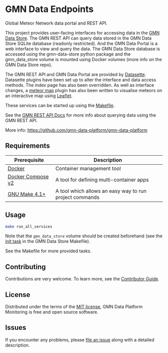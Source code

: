 # GMN Data Endpoints
Global Meteor Network data portal and REST API. 

This project provides user-facing interfaces for accessing data in the [GMN Data Store](https://github.com/gmn-data-platform/gmn-data-store). The GMN REST API can query data stored in the GMN Data Store SQLite database (readonly restricted). And the GMN Data Portal is a web interface to view and query the data. The GMN Data Store database is accessed using the gmn-data-store python package and the gmn_data_store volume is mounted using Docker volumes (more info on the GMN Data Store repo).

The GMN REST API and GMN Data Portal are provided by [Datasette](https://datasette.io/). Datasette plugins have been set up to alter the interface and data access methods. The index page has also been overridden. As well as interface changes, a [meteor map](https://github.com/gmn-data-platform/gmn-data-endpoints/tree/2fd5a17a683840fe1cce60932e3af70d9ba74928/services/gmn_data_portal/datasette-meteor-map) plugin has also been written to visualise meteors on an interactive map using [Leaflet](https://leafletjs.com/). 

These services can be started up using the [Makefile](https://github.com/gmn-data-platform/gmn-data-endpoints/blob/2fd5a17a683840fe1cce60932e3af70d9ba74928/Makefile).

See the [GMN REST API Docs](https://github.com/gmn-data-platform/gmn-data-endpoints/blob/main/gmn_rest_api_docs.md) for more info about querying data using the GMN REST API.

More info: https://github.com/gmn-data-platform/gmn-data-platform

## Requirements
| Prerequisite                                                      | Description                                             |
|-------------------------------------------------------------------|---------------------------------------------------------|
| [Docker](https://www.docker.com/)                                 | Container management tool                               |
| [Docker Compose v2](https://docs.docker.com/compose/cli-command/) | A tool for defining multi-container apps                |
| [GNU Make 4.1+](https://www.gnu.org/software/make/)               | A tool which allows an easy way to run project commands |

## Usage
```sh
make run_all_services
```

Note that the `gmn_data_store` volume should be created beforehand (see the [init task](https://github.com/gmn-data-platform/gmn-data-store/blob/7a6f0038c6926703ab130b46b72fa9aede07ac0e/Makefile) in the GMN Data Store Makefile).

See the Makefile for more provided tasks.

## Contributing

Contributions are very welcome.
To learn more, see the [Contributor Guide](https://github.com/gmn-data-platform/gmn-data-endpoints/blob/main/CONTRIBUTING.rst).

## License

Distributed under the terms of the [MIT license](https://opensource.org/licenses/MIT), GMN Data Platform Monitoring is free and open source software.

## Issues

If you encounter any problems, please [file an issue](https://github.com/gmn-data-platform/gmn-data-endpoints/issues) along with a detailed description.

